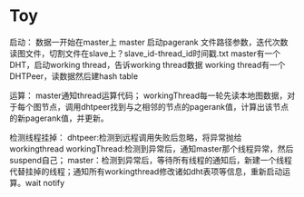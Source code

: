 # Toy
启动：
数据一开始在master上
master 启动pagerank 文件路径参数，迭代次数
读图文件，切割文件在slave上？slave_id-thread_id时间戳.txt
master有一个DHT，启动working thread，告诉working thread数据
working thread有一个DHTPeer，读数据然后建hash table

运算：
master通知thread运算代码；
workingThread每一轮先读本地图数据，对于每个图节点，调用dhtpeer找到与之相邻的节点的pagerank值，计算出该节点的新pagerank值，并更新。

检测线程挂掉：
dhtpeer:检测到远程调用失败后忽略，将异常抛给workingthread
workingThread:检测到异常后，通知master那个线程异常，然后suspend自己；
master：检测到异常后，等待所有线程的通知后，新建一个线程代替挂掉的线程；通知所有workingthread修改诸如dht表项等信息，重新启动运算。wait notify